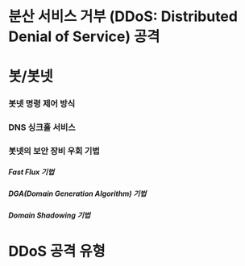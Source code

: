 # 분산 서비스 거부 (DDoS: Distributed Denial of Service) 공격

# 봇/봇넷

### 봇넷 명령 제어 방식

### DNS 싱크홀 서비스

### 봇넷의 보안 장비 우회 기법

##### Fast Flux 기법

##### DGA(Domain Generation Algorithm) 기법

##### Domain Shadowing 기법

# DDoS 공격 유형








